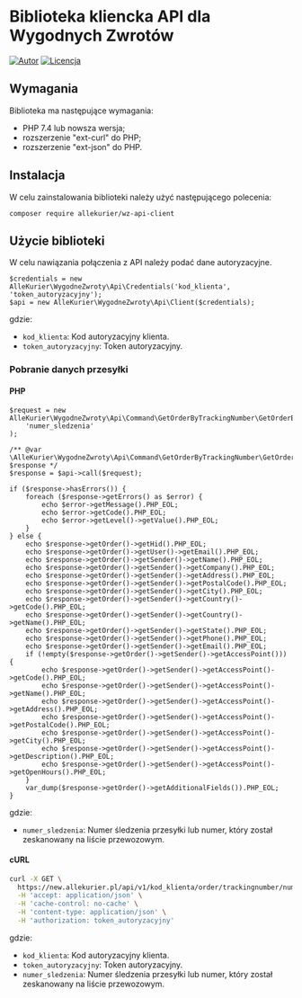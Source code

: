 # Biblioteka kliencka API dla Wygodnych Zwrotów

[![Autor](http://img.shields.io/badge/author-wygodnezwroty.pl-blue.svg?style=flat-square)](https://wygodnezwroty.pl)
[![Licencja](https://img.shields.io/badge/license-MIT-brightgreen.svg?style=flat-square)](https://github.com/kocuj/di/blob/master/LICENSE.md)

## Wymagania

Biblioteka ma następujące wymagania:

* PHP 7.4 lub nowsza wersja;
* rozszerzenie "ext-curl" do PHP;
* rozszerzenie "ext-json" do PHP.

## Instalacja

W celu zainstalowania biblioteki należy użyć następującego polecenia:

```
composer require allekurier/wz-api-client
```

## Użycie biblioteki

W celu nawiązania połączenia z API należy podać dane autoryzacyjne.

```
$credentials = new AlleKurier\WygodneZwroty\Api\Credentials('kod_klienta', 'token_autoryzacyjny');
$api = new AlleKurier\WygodneZwroty\Api\Client($credentials);
```

gdzie:

* `kod_klienta`: Kod autoryzacyjny klienta.
* `token_autoryzacyjny`: Token autoryzacyjny.

### Pobranie danych przesyłki

#### PHP

```
$request = new AlleKurier\WygodneZwroty\Api\Command\GetOrderByTrackingNumber\GetOrderByTrackingNumberRequest(
    'numer_sledzenia'
);

/** @var \AlleKurier\WygodneZwroty\Api\Command\GetOrderByTrackingNumber\GetOrderByTrackingNumberResponse|\AlleKurier\WygodneZwroty\Api\Lib\Core\Errors\ErrorsInterface $response */
$response = $api->call($request);

if ($response->hasErrors()) {
    foreach ($response->getErrors() as $error) {
        echo $error->getMessage().PHP_EOL;
        echo $error->getCode().PHP_EOL;
        echo $error->getLevel()->getValue().PHP_EOL;
    }
} else {
    echo $response->getOrder()->getHid().PHP_EOL;
    echo $response->getOrder()->getUser()->getEmail().PHP_EOL;
    echo $response->getOrder()->getSender()->getName().PHP_EOL;
    echo $response->getOrder()->getSender()->getCompany().PHP_EOL;
    echo $response->getOrder()->getSender()->getAddress().PHP_EOL;
    echo $response->getOrder()->getSender()->getPostalCode().PHP_EOL;
    echo $response->getOrder()->getSender()->getCity().PHP_EOL;
    echo $response->getOrder()->getSender()->getCountry()->getCode().PHP_EOL;
    echo $response->getOrder()->getSender()->getCountry()->getName().PHP_EOL;
    echo $response->getOrder()->getSender()->getState().PHP_EOL;
    echo $response->getOrder()->getSender()->getPhone().PHP_EOL;
    echo $response->getOrder()->getSender()->getEmail().PHP_EOL;
    if (!empty($response->getOrder()->getSender()->getAccessPoint())) {
        echo $response->getOrder()->getSender()->getAccessPoint()->getCode().PHP_EOL;
        echo $response->getOrder()->getSender()->getAccessPoint()->getName().PHP_EOL;
        echo $response->getOrder()->getSender()->getAccessPoint()->getAddress().PHP_EOL;
        echo $response->getOrder()->getSender()->getAccessPoint()->getPostalCode().PHP_EOL;
        echo $response->getOrder()->getSender()->getAccessPoint()->getCity().PHP_EOL;
        echo $response->getOrder()->getSender()->getAccessPoint()->getDescription().PHP_EOL;
        echo $response->getOrder()->getSender()->getAccessPoint()->getOpenHours().PHP_EOL;
    }
    var_dump($response->getOrder()->getAdditionalFields()).PHP_EOL;
}
```

gdzie:

* `numer_sledzenia`: Numer śledzenia przesyłki lub numer, który został zeskanowany na liście przewozowym.

#### cURL

```bash
curl -X GET \
  https://new.allekurier.pl/api/v1/kod_klienta/order/trackingnumber/numer_sledzenia \
  -H 'accept: application/json' \
  -H 'cache-control: no-cache' \
  -H 'content-type: application/json' \
  -H 'authorization: token_autoryzacyjny'
```

gdzie:

* `kod_klienta`: Kod autoryzacyjny klienta.
* `token_autoryzacyjny`: Token autoryzacyjny.
* `numer_sledzenia`: Numer śledzenia przesyłki lub numer, który został zeskanowany na liście przewozowym.
